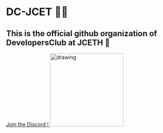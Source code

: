 # DC-JCET 🐱‍🏍

## This is the official github organization of DevelopersClub at JCETH 🏫

[Join the Discord ! ](https://discord.gg/tV5Z4GF5) 
<img src="https://w7.pngwing.com/pngs/705/535/png-transparent-computer-icons-discord-logo-discord-icon-rectangle-logo-smiley-thumbnail.png" alt="drawing" width="200"/>
